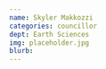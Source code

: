 ```yaml
---
name: Skyler Makkozzi
categories: councillor
dept: Earth Sciences
img: placeholder.jpg
blurb:
---
```

